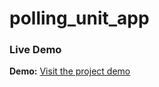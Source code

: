 # polling_unit_app

### Live Demo
**Demo:** [Visit the project demo](https://ademic-polling-unit.hf.space)
